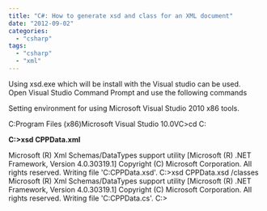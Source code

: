 ```yaml
---
title: "C#: How to generate xsd and class for an XML document"
date: "2012-09-02"
categories: 
  - "csharp"
tags: 
  - "csharp"
  - "xml"
---
```


Using xsd.exe which will be install with the Visual studio can be used.  
Open Visual Studio Command Prompt and use the following commands

Setting environment for using Microsoft Visual Studio 2010 x86 tools.

C:Program Files (x86)Microsoft Visual Studio 10.0VC>cd C:

**C:>xsd CPPData.xml**

 Microsoft (R) Xml Schemas/DataTypes support utility
 \[Microsoft (R) .NET Framework, Version 4.0.30319.1\]
 Copyright (C) Microsoft Corporation. All rights reserved.
 Writing file 'C:CPPData.xsd'.
C:>xsd CPPData.xsd /classes
 Microsoft (R) Xml Schemas/DataTypes support utility
 \[Microsoft (R) .NET Framework, Version 4.0.30319.1\]
 Copyright (C) Microsoft Corporation. All rights reserved.
 Writing file 'C:CPPData.cs'.
C:>

